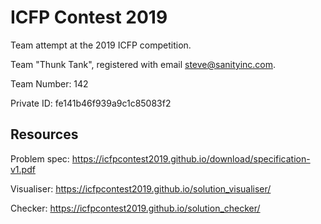 # ICFP Contest 2019
Team attempt at the 2019 ICFP competition.

Team "Thunk Tank", registered with email steve@sanityinc.com.

Team Number: 142

Private ID: fe141b46f939a9c1c85083f2


## Resources
Problem spec: https://icfpcontest2019.github.io/download/specification-v1.pdf

Visualiser: https://icfpcontest2019.github.io/solution_visualiser/

Checker: https://icfpcontest2019.github.io/solution_checker/

